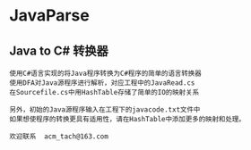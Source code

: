 # JavaParse
Java to C# 转换器
------
    使用C#语言实现的将Java程序转换为C#程序的简单的语言转换器
    使用DFA对Java源程序进行解析，对应工程中的JavaRead.cs
    在Sourcefile.cs中用HashTable存储了简单的IO的映射关系
    
    另外，初始的Java源程序输入在工程下的javacode.txt文件中
    如果想使程序的转换更具有适用性，请在HashTable中添加更多的映射和处理。
    
    欢迎联系  acm_tach@163.com
